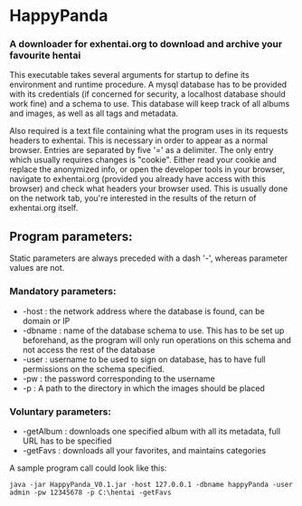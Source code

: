 # HappyPanda
### A downloader for exhentai.org to download and archive your favourite hentai

This executable takes several arguments for startup to define its environment and runtime procedure.
A mysql database has to be provided with its credentials (if concerned for security, a localhost database should work fine) 
and a schema to use. This database will keep track of all albums and images, as well as all tags and metadata. 

Also required is a text file containing what the program uses in its requests headers to exhentai. This is necessary in 
order to appear as a normal browser. Entries are separated by five '=' as a delimiter. The only entry which usually requires
changes is "cookie". Either read your cookie and replace the anonymized info, or open the developer tools in your browser,
navigate to exhentai.org (provided you already have access with this browser) and check what headers your browser used.
This is usually done on the network tab, you're interested in the results of the return of exhentai.org itself.

## Program parameters:
Static parameters are always preceded with a dash '-', whereas parameter values are not.

### Mandatory parameters:
-   -host : the network address where the database is found, can be domain or IP
-   -dbname : name of the database schema to use. This has to be set up beforehand, as the program will only run operations
            on this schema and not access the rest of the database 
-   -user : username to be used to sign on database, has to have full permissions on the schema specified.
-   -pw : the password corresponding to the username
-   -p : A path to the directory in which the images should be placed 

### Voluntary parameters:

-   -getAlbum : downloads one specified album with all its metadata, full URL has to be specified
-   -getFavs : downloads all your favorites, and maintains categories


A sample program call could look like this:
```
java -jar HappyPanda_V0.1.jar -host 127.0.0.1 -dbname happyPanda -user admin -pw 12345678 -p C:\hentai -getFavs
```

